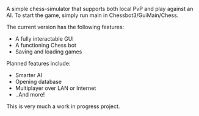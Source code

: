 A simple chess-simulator that supports both local PvP and play against an AI.
To start the game, simply run main in Chessbot3/GuiMain/Chess.

The current version has the following features:
* A fully interactable GUI
* A functioning Chess bot
* Saving and loading games

Planned features include:
* Smarter AI
* Opening database
* Multiplayer over LAN or Internet
* ..And more!

This is very much a work in progress project.
